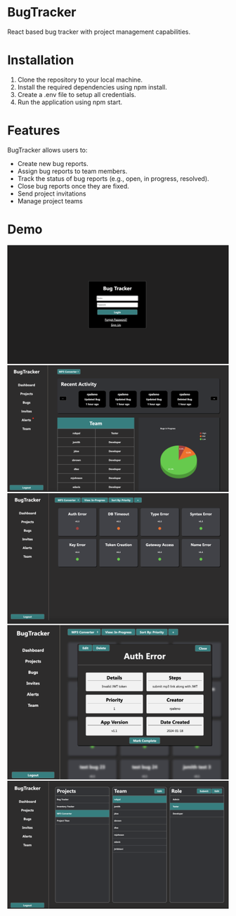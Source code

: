 # BugTracker
React based bug tracker with project management capabilities.

# Installation

1. Clone the repository to your local machine.
2. Install the required dependencies using npm install.
3. Create a .env file to setup all credentials.
5. Run the application using npm start.

# Features

BugTracker allows users to:

* Create new bug reports.
* Assign bug reports to team members.
* Track the status of bug reports (e.g., open, in progress, resolved).
* Close bug reports once they are fixed.
* Send project invitations
* Manage project teams

# Demo

![Login](./README_Assets/login.png)
![Dashboard](./README_Assets/dashboard.png)
![Bugs](./README_Assets/bugs.png)
![Bug Report](./README_Assets/bug_report.png)
![Team](./README_Assets/team.png)
